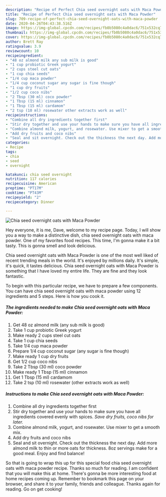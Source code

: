 ```yaml
---
description: "Recipe of Perfect Chia seed overnight oats with Maca Powder"
title: "Recipe of Perfect Chia seed overnight oats with Maca Powder"
slug: 709-recipe-of-perfect-chia-seed-overnight-oats-with-maca-powder
date: 2020-04-26T04:43:38.516Z
image: https://img-global.cpcdn.com/recipes/fb0b5080c4a0dac6/751x532cq70/chia-seed-overnight-oats-with-maca-powder-recipe-main-photo.jpg
thumbnail: https://img-global.cpcdn.com/recipes/fb0b5080c4a0dac6/751x532cq70/chia-seed-overnight-oats-with-maca-powder-recipe-main-photo.jpg
cover: https://img-global.cpcdn.com/recipes/fb0b5080c4a0dac6/751x532cq70/chia-seed-overnight-oats-with-maca-powder-recipe-main-photo.jpg
author: Brett Ray
ratingvalue: 3.9
reviewcount: 10
recipeingredient:
- "48 oz almond milk any sub milk is good"
- "1 cup probiotic Greek yogurt"
- "2 cups steel cut oats"
- "1 cup chia seeds"
- "1/4 cup maca powder"
- "1/4 cup coconut sugar any sugar is fine though"
- "1 cup dry fruits"
- "1/2 cup coco nibs"
- "2 Tbsp (30 ml) coco powder"
- "1 Tbsp (15 ml) cinnamon"
- "1 Tbsp (15 ml) cardamom"
- "2 tsp (10 ml) rosewater other extracts work as well"
recipeinstructions:
- "Combine all dry ingredients together first"
- "Stir dry together and use your hands to make sure you have all ingredients covered evenly with spices. *Save dry fruits, coco nibs for later.*"
- "Combine almond milk, yogurt, and rosewater. Use mixer to get a smooth mix."
- "Add dry fruits and coco nibs"
- "Seal and sit overnight. Check out the thickness the next day. Add more almond milk to thin or more oats for thickness. 8oz servings make for a good meal. Enjoy and find balance!"
categories:
- Recipe
tags:
- chia
- seed
- overnight

katakunci: chia seed overnight 
nutrition: 117 calories
recipecuisine: American
preptime: "PT17M"
cooktime: "PT43M"
recipeyield: "2"
recipecategory: Dinner

---
```



![Chia seed overnight oats with Maca Powder](https://img-global.cpcdn.com/recipes/fb0b5080c4a0dac6/751x532cq70/chia-seed-overnight-oats-with-maca-powder-recipe-main-photo.jpg)

Hey everyone, it is me, Dave, welcome to my recipe page. Today, I will show you a way to make a distinctive dish, chia seed overnight oats with maca powder. One of my favorites food recipes. This time, I'm gonna make it a bit tasty. This is gonna smell and look delicious.

Chia seed overnight oats with Maca Powder is one of the most well liked of recent trending meals in the world. It's enjoyed by millions daily. It's simple, it's quick, it tastes delicious. Chia seed overnight oats with Maca Powder is something that I have loved my entire life. They are fine and they look fantastic.




To begin with this particular recipe, we have to prepare a few components. You can have chia seed overnight oats with maca powder using 12 ingredients and 5 steps. Here is how you cook it.

<!--inarticleads1-->

##### The ingredients needed to make Chia seed overnight oats with Maca Powder:

1. Get 48 oz almond milk (any sub milk is good)
1. Take 1 cup probiotic Greek yogurt
1. Make ready 2 cups steel cut oats
1. Take 1 cup chia seeds
1. Take 1/4 cup maca powder
1. Prepare 1/4 cup coconut sugar (any sugar is fine though)
1. Make ready 1 cup dry fruits
1. Get 1/2 cup coco nibs
1. Take 2 Tbsp (30 ml) coco powder
1. Make ready 1 Tbsp (15 ml) cinnamon
1. Get 1 Tbsp (15 ml) cardamom
1. Take 2 tsp (10 ml) rosewater (other extracts work as well)




<!--inarticleads2-->

##### Instructions to make Chia seed overnight oats with Maca Powder:

1. Combine all dry ingredients together first
1. Stir dry together and use your hands to make sure you have all ingredients covered evenly with spices. *Save dry fruits, coco nibs for later.*
1. Combine almond milk, yogurt, and rosewater. Use mixer to get a smooth mix.
1. Add dry fruits and coco nibs
1. Seal and sit overnight. Check out the thickness the next day. Add more almond milk to thin or more oats for thickness. 8oz servings make for a good meal. Enjoy and find balance!




So that is going to wrap this up for this special food chia seed overnight oats with maca powder recipe. Thanks so much for reading. I am confident that you will make this at home. There's gonna be more interesting food at home recipes coming up. Remember to bookmark this page on your browser, and share it to your family, friends and colleague. Thanks again for reading. Go on get cooking!
